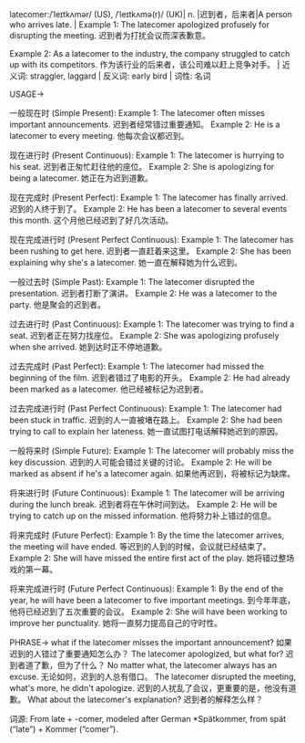 latecomer:/ˈleɪtkʌmər/ (US), /ˈleɪtkʌmə(r)/ (UK)| n. |迟到者，后来者|A person who arrives late. | Example 1:  The latecomer apologized profusely for disrupting the meeting.  迟到者为打扰会议而深表歉意。

Example 2:  As a latecomer to the industry, the company struggled to catch up with its competitors.  作为该行业的后来者，该公司难以赶上竞争对手。 | 近义词: straggler, laggard | 反义词: early bird | 词性: 名词


USAGE->

一般现在时 (Simple Present):
Example 1: The latecomer often misses important announcements. 迟到者经常错过重要通知。
Example 2:  He is a latecomer to every meeting. 他每次会议都迟到。


现在进行时 (Present Continuous):
Example 1: The latecomer is hurrying to his seat. 迟到者正匆忙赶往他的座位。
Example 2:  She is apologizing for being a latecomer. 她正在为迟到道歉。


现在完成时 (Present Perfect):
Example 1: The latecomer has finally arrived. 迟到的人终于到了。
Example 2:  He has been a latecomer to several events this month.  这个月他已经迟到了好几次活动。


现在完成进行时 (Present Perfect Continuous):
Example 1:  The latecomer has been rushing to get here. 迟到者一直赶着来这里。
Example 2: She has been explaining why she's a latecomer. 她一直在解释她为什么迟到。


一般过去时 (Simple Past):
Example 1: The latecomer disrupted the presentation. 迟到者打断了演讲。
Example 2: He was a latecomer to the party. 他是聚会的迟到者。


过去进行时 (Past Continuous):
Example 1: The latecomer was trying to find a seat. 迟到者正在努力找座位。
Example 2: She was apologizing profusely when she arrived. 她到达时正不停地道歉。


过去完成时 (Past Perfect):
Example 1: The latecomer had missed the beginning of the film. 迟到者错过了电影的开头。
Example 2:  He had already been marked as a latecomer. 他已经被标记为迟到者。


过去完成进行时 (Past Perfect Continuous):
Example 1: The latecomer had been stuck in traffic. 迟到的人一直被堵在路上。
Example 2: She had been trying to call to explain her lateness. 她一直试图打电话解释她迟到的原因。


一般将来时 (Simple Future):
Example 1: The latecomer will probably miss the key discussion. 迟到的人可能会错过关键的讨论。
Example 2: He will be marked as absent if he's a latecomer again. 如果他再迟到，将被标记为缺席。


将来进行时 (Future Continuous):
Example 1:  The latecomer will be arriving during the lunch break. 迟到者将在午休时间到达。
Example 2:  He will be trying to catch up on the missed information. 他将努力补上错过的信息。


将来完成时 (Future Perfect):
Example 1: By the time the latecomer arrives, the meeting will have ended. 等迟到的人到的时候，会议就已经结束了。
Example 2:  She will have missed the entire first act of the play. 她将错过整场戏的第一幕。


将来完成进行时 (Future Perfect Continuous):
Example 1: By the end of the year, he will have been a latecomer to five important meetings. 到今年年底，他将已经迟到了五次重要的会议。
Example 2: She will have been working to improve her punctuality. 她将一直努力提高自己的守时性。


PHRASE->
what if the latecomer misses the important announcement? 如果迟到的人错过了重要通知怎么办？
The latecomer apologized, but what for? 迟到者道了歉，但为了什么？
No matter what, the latecomer always has an excuse. 无论如何，迟到的人总有借口。
The latecomer disrupted the meeting, what's more, he didn't apologize. 迟到的人扰乱了会议，更重要的是，他没有道歉。
What about the latecomer's explanation? 迟到者的解释怎么样？


词源:  From late +‎ -comer, modeled after German *Spätkommer, from spät (“late”) +‎ Kommer (“comer”).
